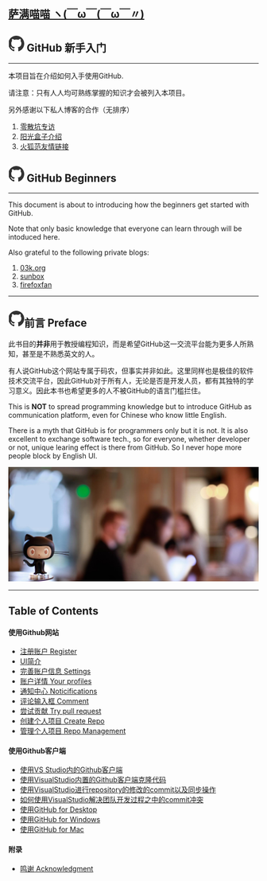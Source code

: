 ## [萨满喵喵 ヽ(￣ω￣(￣ω￣〃)](https://emlvirus.github.io/)

## ![](images/logo.png) GitHub 新手入门

---

本项目旨在介绍如何入手使用GitHub.

请注意：只有人人均可熟练掌握的知识才会被列入本项目。

另外感谢以下私人博客的合作（无排序）

1. [零散坑专访](https://03k.org/github-guide.html)
2. [阳光盒子介绍](http://sunbox.cc/github-started.html)
3. [火狐范友情链接](http://firefoxfan.org/)

## ![](images/logo.png) GitHub Beginners

---

This document is about to introducing how the beginners get started with GitHub.

Note that only basic knowledge that everyone can learn through will be intoduced here.

Also grateful to the following private blogs:

1. [03k.org](https://03k.org/github-guide.html)
2. [sunbox](http://sunbox.cc/github-started.html)
3. [firefoxfan](http://firefoxfan.org/)

---

## ![](images/logo.png)前言 Preface

此书目的**并非**用于教授编程知识，而是希望GitHub这一交流平台能为更多人所熟知，甚至是不熟悉英文的人。

有人说GitHub这个网站专属于码农，但事实并非如此。这里同样也是极佳的软件技术交流平台，因此GitHub对于所有人，无论是否是开发人员，都有其独特的学习意义。因此本书也希望更多的人不被GitHub的语言门槛拦住。

This is **NOT** to spread programming knowledge but to introduce GitHub as communication platform, even for Chinese who know little English.

There is a myth that GitHub is for programmers only but it is not. It is also excellent to exchange software tech., so for everyone, whether developer or not, unique learing effect is there from GitHub. So I never hope more people block by English UI.

![](images/home-hero.jpg)

---

## Table of Contents

#### 使用Github网站

* [注册账户 Register](website/register.md)
* [UI简介](website/chapter1.md)
* [完善账户信息 Settings](website/settings.md)
* [账户详情 Your profiles](website/your-profiles.md)
* [通知中心 Noticifications](website/noticifications.md)
* [评论输入框 Comment](website/comment.md)
* [尝试贡献 Try pull request](website/try-pull-request.md)
* [创建个人项目 Create Repo](website/create-repo.md)
* [管理个人项目 Repo Management](website/repo-management.md)

#### 使用Github客户端

* [使用VS Studio内的Github客户端](VisualStudio/README.md)
* [使用VisualStudio内置的Github客户端克隆代码](./VisualStudio/section-1-clone_repository.md)
* [使用VisualStudio进行repository的修改的commit以及同步操作](./VisualStudio/section-2-commit-and-sync.md)
* [如何使用VisualStudio解决团队开发过程之中的commit冲突](./VisualStudio/section-4-solving-the-conflicts.md)
* [使用GitHub for Desktop](github-desktop.md)
* [使用GitHub for Windows](github-desktop/github-for-windows.md)
* [使用GitHub for Mac](github-desktop/github-for-mac.md)

#### 附录

* [鸣谢 Acknowledgment](acknowledgments.md)
